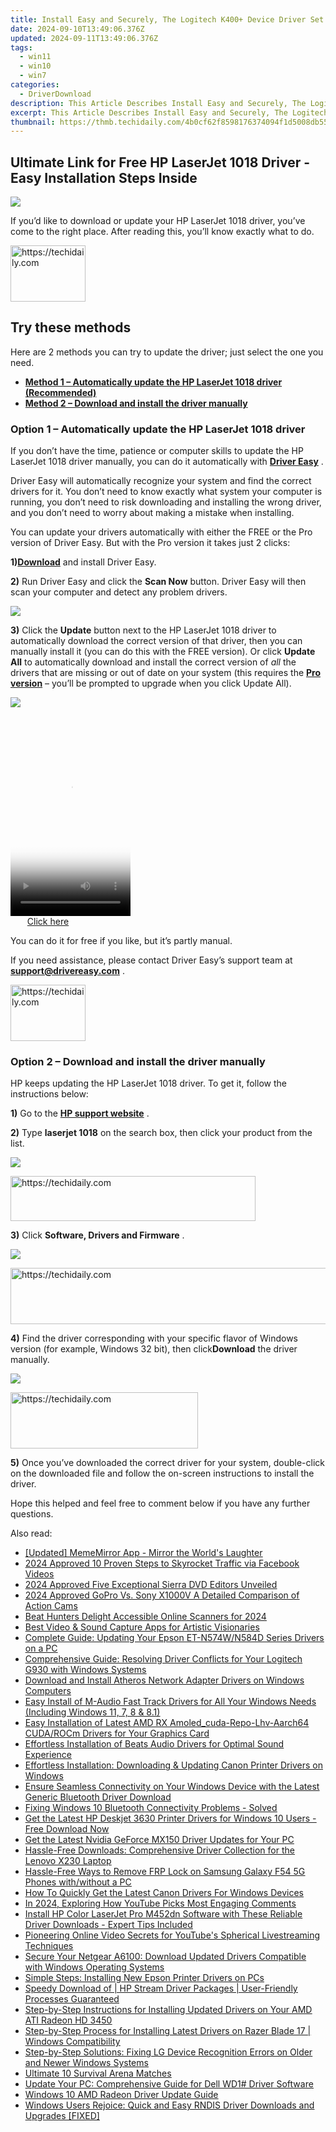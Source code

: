 ```yaml
---
title: Install Easy and Securely, The Logitech K400+ Device Driver Set for Ultimate Control
date: 2024-09-10T13:49:06.376Z
updated: 2024-09-11T13:49:06.376Z
tags:
  - win11
  - win10
  - win7
categories:
  - DriverDownload
description: This Article Describes Install Easy and Securely, The Logitech K400+ Device Driver Set for Ultimate Control
excerpt: This Article Describes Install Easy and Securely, The Logitech K400+ Device Driver Set for Ultimate Control
thumbnail: https://thmb.techidaily.com/4b0cf62f8598176374094f1d5008db55cda943f9c34511f05e37067a05b873ab.jpg
---
```


## Ultimate Link for Free HP LaserJet 1018 Driver - Easy Installation Steps Inside

![](https://images.drivereasy.com/wp-content/uploads/2019/10/image-235.png)

 If you’d like to download or update your HP LaserJet 1018 driver, you’ve come to the right place. After reading this, you’ll know exactly what to do.





<!-- affiliate ads begin -->
<a href="https://aligracehair.sjv.io/c/5597632/2135406/19272" target="_top" id="2135406">
  <img src="//a.impactradius-go.com/display-ad/19272-2135406" border="0" alt="https://techidaily.com" width="120" height="90"/>
</a>
<img height="0" width="0" src="https://aligracehair.sjv.io/i/5597632/2135406/19272" style="position:absolute;visibility:hidden;" border="0" />
<!-- affiliate ads end -->




## Try these methods

 Here are 2 methods you can try to update the driver; just select the one you need.

* **[Method 1 – Automatically update the HP LaserJet 1018 driver (Recommended)](https://www.drivereasy.com/knowledge/hp-laserjet-1018-driver-download-for-windows-7-8-10/#a)**
* **[Method 2 – Download and install the driver manually](https://tools.techidaily.com/drivereasy/download/)**

### Option 1 – Automatically update the HP LaserJet 1018 driver

 If you don’t have the time, patience or computer skills to update the HP LaserJet 1018 driver manually, you can do it automatically with **[Driver Easy](https://tools.techidaily.com/drivereasy/download/)**  .

 Driver Easy will automatically recognize your system and find the correct drivers for it. You don’t need to know exactly what system your computer is running, you don’t need to risk downloading and installing the wrong driver, and you don’t need to worry about making a mistake when installing.

 You can update your drivers automatically with either the FREE or the Pro version of Driver Easy. But with the Pro version it takes just 2 clicks:

 **1)[Download](https://tools.techidaily.com/drivereasy/download/)**  and install Driver Easy.

**2)** Run Driver Easy and click the **Scan Now** button. Driver Easy will then scan your computer and detect any problem drivers.

![](https://images.drivereasy.com/wp-content/uploads/2019/10/image-229.png)

**3)** Click the **Update**  button next to the HP LaserJet 1018 driver to automatically download the correct version of that driver, then you can manually install it (you can do this with the FREE version). Or click **Update All** to automatically download and install the correct version of _all_  the drivers that are missing or out of date on your system (this requires the **[Pro version](https://tools.techidaily.com/drivereasy/download/)**  – you’ll be prompted to upgrade when you click Update All).

![](https://images.drivereasy.com/wp-content/uploads/2019/10/image-228.png)





<!-- affiliate ads begin -->
<span id="1702748">
					<video width="192" height="320" style="cursor:pointer"
           poster="//a.impactradius-go.com/display-clicktoplayimage/1702748.png"
           onclick="if(!this.playClicked){this.play();this.setAttribute('controls',true);this.playClicked=true;}">
	   <source src="//a.impactradius-go.com/display-ad/18544-1702748">
	   <img src="//a.impactradius-go.com/display-clicktoplayimage/1702748.png" style="border: none; height: 100%; width: 100%; object-fit: contain">
	</video>
	<div style="width:120px;text-align:center"><a href="javascript:window.open(decodeURIComponent('https%3A%2F%2Ftwopages.pxf.io%2Fc%2F5597632%2F1702748%2F18544'), '_blank');void(0);">Click here</a></div>
</span>
<img height="0" width="0" src="https://imp.pxf.io/i/5597632/1702748/18544" style="position:absolute;visibility:hidden;" border="0" />
<!-- affiliate ads end -->




 You can do it for free if you like, but it’s partly manual.

 If you need assistance, please contact Driver Easy’s support team at [**support@drivereasy.com**](https://tools.techidaily.com/drivereasy/download/) .





<!-- affiliate ads begin -->
<a href="https://review-au.sjv.io/c/5597632/2098701/14409" target="_top" id="2098701">
  <img src="//a.impactradius-go.com/display-ad/14409-2098701" border="0" alt="https://techidaily.com" width="120" height="90"/>
</a>
<img height="0" width="0" src="https://review-au.sjv.io/i/5597632/2098701/14409" style="position:absolute;visibility:hidden;" border="0" />
<!-- affiliate ads end -->




### Option 2 – Download and install the driver manually

 HP keeps updating the HP LaserJet 1018 driver. To get it, follow the instructions below:

**1)** Go to the **[HP support website](https://support.hp.com/us-en)**  .

**2)**  Type **laserjet 1018** on the search box, then click your product from the list.

![](https://images.drivereasy.com/wp-content/uploads/2019/10/image-232-1024x310.png)





<!-- affiliate ads begin -->
<a href="https://aligracehair.sjv.io/c/5597632/2115919/19272" target="_top" id="2115919">
  <img src="//a.impactradius-go.com/display-ad/19272-2115919" border="0" alt="https://techidaily.com" width="392" height="72"/>
</a>
<img height="0" width="0" src="https://aligracehair.sjv.io/i/5597632/2115919/19272" style="position:absolute;visibility:hidden;" border="0" />
<!-- affiliate ads end -->




**3)**  Click **Software, Drivers and Firmware** .

![](https://images.drivereasy.com/wp-content/uploads/2019/10/image-233-1024x438.png)





<!-- affiliate ads begin -->
<a href="https://review-au.sjv.io/c/5597632/2098702/14409" target="_top" id="2098702">
  <img src="//a.impactradius-go.com/display-ad/14409-2098702" border="0" alt="https://techidaily.com" width="728" height="90"/>
</a>
<img height="0" width="0" src="https://review-au.sjv.io/i/5597632/2098702/14409" style="position:absolute;visibility:hidden;" border="0" />
<!-- affiliate ads end -->




**4)** Find the driver corresponding with your specific flavor of Windows version (for example, Windows 32 bit), then click**Download** the driver manually.

![](https://images.drivereasy.com/wp-content/uploads/2019/10/image-234-1024x565.png)





<!-- affiliate ads begin -->
<a href="https://aligracehair.sjv.io/c/5597632/2115915/19272" target="_top" id="2115915">
  <img src="//a.impactradius-go.com/display-ad/19272-2115915" border="0" alt="https://techidaily.com" width="300" height="90"/>
</a>
<img height="0" width="0" src="https://aligracehair.sjv.io/i/5597632/2115915/19272" style="position:absolute;visibility:hidden;" border="0" />
<!-- affiliate ads end -->




**5)**  Once you’ve downloaded the correct driver for your system, double-click on the downloaded file and follow the on-screen instructions to install the driver.

 Hope this helped and feel free to comment below if you have any further questions.

<ins class="adsbygoogle"
     style="display:block"
     data-ad-format="autorelaxed"
     data-ad-client="ca-pub-7571918770474297"
     data-ad-slot="1223367746"></ins>



<ins class="adsbygoogle"
     style="display:block"
     data-ad-client="ca-pub-7571918770474297"
     data-ad-slot="8358498916"
     data-ad-format="auto"
     data-full-width-responsive="true"></ins>

<span class="atpl-alsoreadstyle">Also read:</span>
<div><ul>
<li><a href="https://fox-boxes.techidaily.com/updated-mememirror-app-mirror-the-worlds-laughter/"><u>[Updated] MemeMirror App - Mirror the World's Laughter</u></a></li>
<li><a href="https://facebook-video-content.techidaily.com/2024-approved-10-proven-steps-to-skyrocket-traffic-via-facebook-videos/"><u>2024 Approved  10 Proven Steps to Skyrocket Traffic via Facebook Videos</u></a></li>
<li><a href="https://fox-hovers.techidaily.com/2024-approved-five-exceptional-sierra-dvd-editors-unveiled/"><u>2024 Approved  Five Exceptional Sierra DVD Editors Unveiled</u></a></li>
<li><a href="https://article-helps.techidaily.com/2024-approved-gopro-vs-sony-x1000v-a-detailed-comparison-of-action-cams/"><u>2024 Approved  GoPro Vs. Sony X1000V  A Detailed Comparison of Action Cams</u></a></li>
<li><a href="https://fox-cloud.techidaily.com/beat-hunters-delight-accessible-online-scanners-for-2024/"><u>Beat Hunters Delight  Accessible Online Scanners for 2024</u></a></li>
<li><a href="https://extra-lessons.techidaily.com/best-video-and-sound-capture-apps-for-artistic-visionaries/"><u>Best Video & Sound Capture Apps for Artistic Visionaries</u></a></li>
<li><a href="https://driver-download.techidaily.com/complete-guide-updating-your-epson-et-n574wn584d-series-drivers-on-a-pc/"><u>Complete Guide: Updating Your Epson ET-N574W/N584D Series Drivers on a PC</u></a></li>
<li><a href="https://driver-download.techidaily.com/comprehensive-guide-resolving-driver-conflicts-for-your-logitech-g930-with-windows-systems/"><u>Comprehensive Guide: Resolving Driver Conflicts for Your Logitech G930 with Windows Systems</u></a></li>
<li><a href="https://driver-download.techidaily.com/download-and-install-atheros-network-adapter-drivers-on-windows-computers/"><u>Download and Install Atheros Network Adapter Drivers on Windows Computers</u></a></li>
<li><a href="https://driver-download.techidaily.com/easy-install-of-m-audio-fast-track-drivers-for-all-your-windows-needs-including-windows-11-7-8-and-81/"><u>Easy Install of M-Audio Fast Track Drivers for All Your Windows Needs (Including Windows 11, 7, 8 & 8.1)</u></a></li>
<li><a href="https://driver-download.techidaily.com/easy-installation-of-latest-amd-rx-amoledcuda-repo-lhv-aarch64-cudarocm-drivers-for-your-graphics-card/"><u>Easy Installation of Latest AMD RX Amoled_cuda-Repo-Lhv-Aarch64 CUDA/ROCm Drivers for Your Graphics Card</u></a></li>
<li><a href="https://driver-download.techidaily.com/effortless-installation-of-beats-audio-drivers-for-optimal-sound-experience/"><u>Effortless Installation of Beats Audio Drivers for Optimal Sound Experience</u></a></li>
<li><a href="https://driver-download.techidaily.com/1722962319802-effortless-installation-downloading-and-updating-canon-printer-drivers-on-windows/"><u>Effortless Installation: Downloading & Updating Canon Printer Drivers on Windows</u></a></li>
<li><a href="https://driver-download.techidaily.com/ensure-seamless-connectivity-on-your-windows-device-with-the-latest-generic-bluetooth-driver-download/"><u>Ensure Seamless Connectivity on Your Windows Device with the Latest Generic Bluetooth Driver Download</u></a></li>
<li><a href="https://driver-download.techidaily.com/1722959964595-fixing-windows-10-bluetooth-connectivity-problems-solved/"><u>Fixing Windows 10 Bluetooth Connectivity Problems - Solved</u></a></li>
<li><a href="https://driver-download.techidaily.com/get-the-latest-hp-deskjet-3630-printer-drivers-for-windows-10-users-free-download-now/"><u>Get the Latest HP Deskjet 3630 Printer Drivers for Windows 10 Users - Free Download Now</u></a></li>
<li><a href="https://driver-download.techidaily.com/get-the-latest-nvidia-geforce-mx150-driver-updates-for-your-pc/"><u>Get the Latest Nvidia GeForce MX150 Driver Updates for Your PC</u></a></li>
<li><a href="https://win-dash.techidaily.com/hassle-free-downloads-comprehensive-driver-collection-for-the-lenovo-x230-laptop/"><u>Hassle-Free Downloads: Comprehensive Driver Collection for the Lenovo X230 Laptop</u></a></li>
<li><a href="https://android-frp.techidaily.com/hassle-free-ways-to-remove-frp-lock-on-samsung-galaxy-f54-5g-phones-withwithout-a-pc-by-drfone-android/"><u>Hassle-Free Ways to Remove FRP Lock on Samsung Galaxy F54 5G Phones with/without a PC</u></a></li>
<li><a href="https://driver-download.techidaily.com/how-to-quickly-get-the-latest-canon-drivers-for-windows-devices/"><u>How To Quickly Get the Latest Canon Drivers For Windows Devices</u></a></li>
<li><a href="https://youtube-webster.techidaily.com/24-exploring-how-youtube-picks-most-engaging-comments/"><u>In 2024, Exploring How YouTube Picks Most Engaging Comments</u></a></li>
<li><a href="https://driver-download.techidaily.com/install-hp-color-laserjet-pro-m452dn-software-with-these-reliable-driver-downloads-expert-tips-included/"><u>Install HP Color LaserJet Pro M452dn Software with These Reliable Driver Downloads - Expert Tips Included</u></a></li>
<li><a href="https://youtube-sure.techidaily.com/ering-online-video-secrets-for-youtubes-spherical-livestreaming-techniques/"><u>Pioneering Online Video  Secrets for YouTube's Spherical Livestreaming Techniques</u></a></li>
<li><a href="https://driver-download.techidaily.com/secure-your-netgear-a6100-download-updated-drivers-compatible-with-windows-operating-systems/"><u>Secure Your Netgear A6100: Download Updated Drivers Compatible with Windows Operating Systems</u></a></li>
<li><a href="https://driver-download.techidaily.com/simple-steps-installing-new-epson-printer-drivers-on-pcs/"><u>Simple Steps: Installing New Epson Printer Drivers on PCs</u></a></li>
<li><a href="https://driver-download.techidaily.com/speedy-download-of-hp-stream-driver-packages-user-friendly-processes-guaranteed/"><u>Speedy Download of | HP Stream Driver Packages | User-Friendly Processes Guaranteed</u></a></li>
<li><a href="https://driver-download.techidaily.com/step-by-step-instructions-for-installing-updated-drivers-on-your-amd-ati-radeon-hd-3450/"><u>Step-by-Step Instructions for Installing Updated Drivers on Your AMD ATI Radeon HD 3450</u></a></li>
<li><a href="https://driver-download.techidaily.com/step-by-step-process-for-installing-latest-drivers-on-razer-blade-17-windows-compatibility/"><u>Step-by-Step Process for Installing Latest Drivers on Razer Blade 17 | Windows Compatibility</u></a></li>
<li><a href="https://driver-download.techidaily.com/step-by-step-solutions-fixing-lg-device-recognition-errors-on-older-and-newer-windows-systems/"><u>Step-by-Step Solutions: Fixing LG Device Recognition Errors on Older and Newer Windows Systems</u></a></li>
<li><a href="https://screen-sharing-recording.techidaily.com/ultimate-10-survival-arena-matches/"><u>Ultimate 10 Survival Arena Matches</u></a></li>
<li><a href="https://driver-download.techidaily.com/update-your-pc-comprehensive-guide-for-dell-wd1-driver-software/"><u>Update Your PC: Comprehensive Guide for Dell WD1# Driver Software</u></a></li>
<li><a href="https://driver-download.techidaily.com/windows-10-amd-radeon-driver-update-guide/"><u>Windows 10 AMD Radeon Driver Update Guide</u></a></li>
<li><a href="https://driver-download.techidaily.com/windows-users-rejoice-quick-and-easy-rndis-driver-downloads-and-upgrades-fixed/"><u>Windows Users Rejoice: Quick and Easy RNDIS Driver Downloads and Upgrades [FIXED]</u></a></li>
</ul></div>
